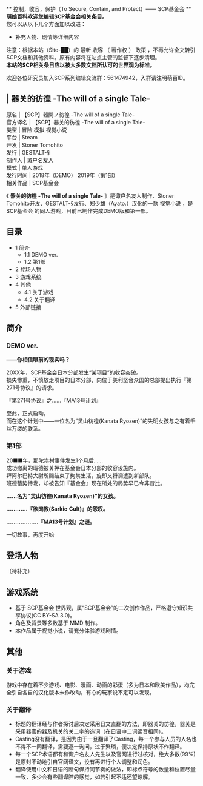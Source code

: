 ** 控制，收容，保护（To Secure, Contain, and Protect）——  SCP基金会  **  
**萌娘百科欢迎您编辑SCP基金会相关条目。**  
您可以从以下几个方面加以改进：

  * 补充人物、剧情等详细内容   

注意：根据本站（Site-██）的  最新  收容  （  著作权  ）  政策
，不再允许全文转引SCP文档和其他资料。原有内容将在站点主管的监督下逐步清理。  
**本站的SCP相关条目应以被大多数文档所认可的世界观为标准。**  

欢迎各位研究员加入SCP系列编辑交流群：561474942，入群请注明萌百ID。

  

|  器关的彷徨 -The will of a single Tale-  
---  
原名  |  【SCP】器関ノ彷徨 -The will of a single Tale-   
官方译名  |  【SCP】器关的彷徨 -The will of a single Tale-   
类型  |  冒险 模拟  视觉小说   
平台  |  Steam   
开发  |  Stoner Tomohito   
发行  |  GESTALT-§   
制作人  |  诹户名友人   
模式  |  单人游戏   
发行时间  |  2018年（DEMO）  2019年（第1部）   
相关作品  |  SCP基金会   
  
《 **器关的彷徨 -The will of a single Tale-** 》是诹户名友人制作、Stoner
Tomohito开发、GESTALT-§发行、郑少雄（Ayato.）汉化的一款  视觉小说  ，是  SCP基金会
的同人游戏，目前已制作完成DEMO版和第一部。

##  目录

  * 1  简介 
    * 1.1  DEMO ver. 
    * 1.2  第1部 
  * 2  登场人物 
  * 3  游戏系统 
  * 4  其他 
    * 4.1  关于游戏 
    * 4.2  关于翻译 
  * 5  外部链接 

##  简介

###  DEMO ver.

**——你相信眼前的现实吗？**  
  
20XX年，SCP基金会日本分部发生“某项目”的收容突破。  
损失惨重，不慎放走项目的日本分部，向位于美利坚合众国的总部提出执行『第271号协议』的请求。  
  
『第271号协议』之……『MA13号计划』  
  
至此，正式启动。  
而在这个计划中——一位名为“灵山彷徨(Kanata Ryozen)”的失明女孩与之有着千丝万缕的联系。

###  第1部

20■■年，那陀祟村事件发生1个月后……  
成功撤离的班德被关押在基金会日本分部的收容设施内。  
拜阿尔巴特大尉所赐结束了拘禁生活，旋即又将调遣到新部队。  
班德蓄势待发，却被告知『基金会』现在所处的局势早已今非昔比。

  
**……名为"灵山彷徨(Kanata Ryozen)"的女孩。**

**…………『欲肉教(Sarkic·Cult)』的怨叹。**

**………………『MA13号计划』之谜。**

  
一切故事，再度开始

  

##  登场人物

（待补充）

##  游戏系统

  * 基于  SCP基金会  世界观，属“SCP基金会”的二次创作作品，严格遵守知识共享协议(CC BY-SA 3.0)。 
  * 角色及背景等多数基于  MMD  制作。 
  * 本作品属于视觉小说，请充分体验游戏剧情。 

##  其他

###  关于游戏

游戏中存在着不少游戏、电影、漫画、动画的彩蛋（多为日本和欧美作品），均完全引自各自的汉化版本未作改动，有心的玩家说不定可以发现。

###  关于翻译

  * 标题的翻译经与作者探讨后决定采用日文直翻的方法，即器关的彷徨，器关是采用器官的器及机关的关二字的造词（在日语中二词读音相同）。 
  * Casting没有翻译，是因为由于一旦翻译了Casting，每一个参与人员的人名也不得不一同翻译，需要逐一询问，过于繁琐，便决定保持原状不作翻译。 
  * 每一个SCP术语都有和诹户名友人先生以及官网进行过核对，绝大多数(99%)是原封不动地引自官网译文，没有再进行个人调整和润色。 
  * 翻译使用中文和日语的断句保持同节奏的做法，即标点符号的数量和位置尽量一致，多少会有些翻译腔的感觉，如若引起不适还望谅解。 

  